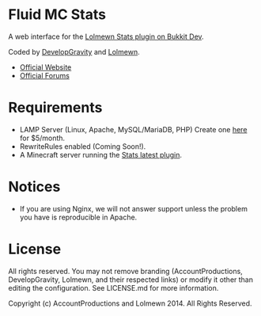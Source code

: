 # Fluid MC Stats

A web interface for the [Lolmewn Stats plugin on Bukkit Dev](http://accpro.ws/ILBg2).

Coded by [DevelopGravity](http://developgravity.com) and [Lolmewn](http://accpro.ws/R2CMf).

- [Official Website](http://developgravity.com/projects/fluid-mc-stats/)
- [Official Forums](http://developgravity.com/forums/board/project-forums/fluid-mc-stats/)

# Requirements

- LAMP Server (Linux, Apache, MySQL/MariaDB, PHP) Create one [here](http://accpro.ws/-CP5d) for $5/month.
- RewriteRules enabled (Coming Soon!).
- A Minecraft server running the [Stats latest plugin](http://accpro.ws/ILBg2).

# Notices

- If you are using Nginx, we will not answer support unless the problem you have is reproducible in Apache.

# License

All rights reserved. You may not remove branding (AccountProductions, DevelopGravity, Lolmewn, and their respected links) or modify it other than editing the configuration. See LICENSE.md for more information.


Copyright (c) AccountProductions and Lolmewn 2014. All Rights Reserved.